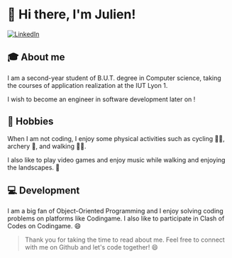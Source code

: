 # 👋 Hi there, I'm Julien!

[![LinkedIn](https://img.shields.io/badge/LinkedIn-blue?logo=linkedin&style=flat-square&link=https://www.linkedin.com/in/julien-linget/)](https://www.linkedin.com/in/julien-linget/)


## 🎓 About me
I am a second-year student of B.U.T. degree in Computer science, taking the courses of application realization at the IUT Lyon 1.

I wish to become an engineer in software development later on !

## 🚴 Hobbies
When I am not coding, I enjoy some physical activities such as cycling 🚴‍♂️, archery 🏹, and walking 🚶‍♂️.

I also like to play video games and enjoy music while walking and enjoying the landscapes. 🎵

## 💻 Development
I am a big fan of Object-Oriented Programming and I enjoy solving coding problems on platforms like Codingame. I also like to participate in Clash of Codes on Codingame. 😄

>Thank you for taking the time to read about me. Feel free to connect with me on Github and let's code together! 😄
